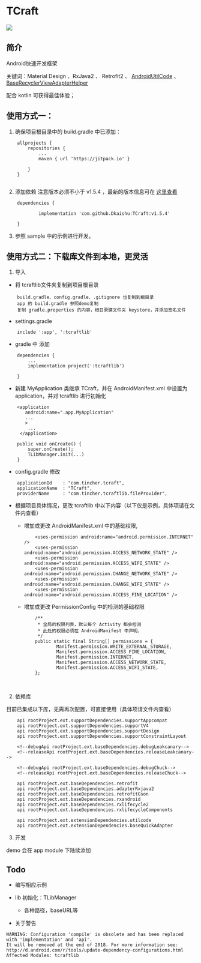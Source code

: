 
# TCraft
[![](https://jitpack.io/v/Dkaishu/TCraft.svg)](https://jitpack.io/#Dkaishu/TCraft)
## 简介
 Android快速开发框架 
 
 关键词：Material Design 、RxJava2 、 Retrofit2 、 [AndroidUtilCode](https://github.com/Blankj/AndroidUtilCode) 、 [BaseRecyclerViewAdapterHelper](https://github.com/CymChad/BaseRecyclerViewAdapterHelper)
 
 配合 kotlin 可获得最佳体验；
 
## 使用方式一：
1. 确保项目根目录中的 build.gradle 中已添加：
```
	allprojects {
		repositories {
			...
			maven { url 'https://jitpack.io' }
			
		}
	}
	
```
2. 添加依赖
注意版本必须不小于 v1.5.4 ，最新的版本信息可在 [这里查看](https://github.com/Dkaishu/TCraft/releases)
```
    dependencies {
    
	        implementation 'com.github.Dkaishu:TCraft:v1.5.4'
	        
	}
```
3. 参照 sample 中的示例进行开发。


## 使用方式二：下载库文件到本地，更灵活
1. 导入
- 将 tcraftlib文件夹复制到项目根目录
```
    build.gradle、config.gradle、.gitignore 也复制到根目录
    app 的 build.gradle 参照demo复制
    复制 gradle.properties 的内容，根目录建文件夹 keystore，并添加签名文件
```
- settings.gradle
```
	include ':app', ':tcraftlib'
```

- gradle 中 添加
```
	dependencies {
		...
		implementation project(':tcraftlib')

	}
```

- 新建 MyApplication 类继承 TCraft，并在 AndroidManifest.xml 中设置为 application，并对 tcraftlib 进行初始化
```
    <application
       android:name=".app.MyApplication"
       ...
       >
        ...
     </application>
```
```
    public void onCreate() {
        super.onCreate();
		TLibManager.init(...)
    }
```
- config.gradle 修改
```
    applicationId    : "com.tincher.tcraft",
    applicationName  : "TCraft",
    providerName     : "com.tincher.tcraftlib.fileProvider",
```


- 根据项目具体情况，更改 tcraftlib 中以下内容（以下仅是示例，具体项请在文件内查看）
  - 增加或更改 AndroidManifest.xml 中的基础权限,

    ```
        <uses-permission android:name="android.permission.INTERNET" />
        <uses-permission android:name="android.permission.ACCESS_NETWORK_STATE" />
        <uses-permission android:name="android.permission.ACCESS_WIFI_STATE" />
        <uses-permission android:name="android.permission.CHANGE_NETWORK_STATE" />
        <uses-permission android:name="android.permission.CHANGE_WIFI_STATE" />
        <uses-permission android:name="android.permission.ACCESS_FINE_LOCATION" />
    ```

  - 增加或更改 PermissionConfig 中的检测的基础权限

    ```
        /**
         * 全局的权限列表，默认每个 Activity 都会检测
         * 此处的权限必须在 AndroidManifest 中声明，
         */
        public static final String[] permissions = {
                Manifest.permission.WRITE_EXTERNAL_STORAGE,
                Manifest.permission.ACCESS_FINE_LOCATION,
                Manifest.permission.INTERNET,
                Manifest.permission.ACCESS_NETWORK_STATE,
                Manifest.permission.ACCESS_WIFI_STATE,
        };
    ```

    ​

2. 依赖库

目前已集成以下库，无需再次配置，可直接使用（具体项请文件内查看）

```
    api rootProject.ext.supportDependencies.supportAppcompat
    api rootProject.ext.supportDependencies.supportV4
    api rootProject.ext.supportDependencies.supportDesign
    api rootProject.ext.supportDependencies.supportConstraintLayout

    <!--debugApi rootProject.ext.baseDependencies.debugLeakcanary-->
    <!--releaseApi rootProject.ext.baseDependencies.releaseLeakcanary-->

    <!--debugApi rootProject.ext.baseDependencies.debugChuck-->
    <!--releaseApi rootProject.ext.baseDependencies.releaseChuck-->

    api rootProject.ext.baseDependencies.retrofit
    api rootProject.ext.baseDependencies.adapterRxjava2
    api rootProject.ext.baseDependencies.retrofitGson
    api rootProject.ext.baseDependencies.rxandroid
    api rootProject.ext.baseDependencies.rxlifecycle2
    api rootProject.ext.baseDependencies.rxlifecycleComponents
    
    api rootProject.ext.extensionDependencies.utilcode
    api rootProject.ext.extensionDependencies.baseQuickAdapter
```

3. 开发

demo 会在 app module 下陆续添加

## Todo
- 编写相应示例


- lib 初始化：TLibManager
  - 各种路径，baseURL等
  
  
- 关于警告
```
WARNING: Configuration 'compile' is obsolete and has been replaced with 'implementation' and 'api'.
It will be removed at the end of 2018. For more information see: http://d.android.com/r/tools/update-dependency-configurations.html
Affected Modules: tcraftlib
```

